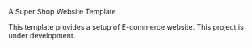 A Super Shop Website Template

This template provides a setup of E-commerce website.
This project is under development.